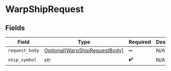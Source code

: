 # WarpShipRequest


## Fields

| Field                                                                           | Type                                                                            | Required                                                                        | Description                                                                     |
| ------------------------------------------------------------------------------- | ------------------------------------------------------------------------------- | ------------------------------------------------------------------------------- | ------------------------------------------------------------------------------- |
| `request_body`                                                                  | [Optional[WarpShipRequestBody]](../../models/operations/warpshiprequestbody.md) | :heavy_minus_sign:                                                              | N/A                                                                             |
| `ship_symbol`                                                                   | *str*                                                                           | :heavy_check_mark:                                                              | N/A                                                                             |